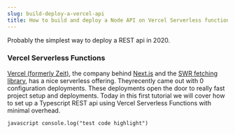```yaml
---
slug: build-deploy-a-vercel-api
title: How to build and deploy a Node API on Vercel Serverless functions
---
```


Probably the simplest way to deploy a REST api in 2020.

### Vercel Serverless Functions

[Vercel (formerly Zeit)](https://vercel.com/), the company behind [Next.js](https://nextjs.org/) and the [SWR fetching library](https://github.com/vercel/swr), has a nice serverless offering. Theyrecently came out with 0 configuration deployments. These deployments open the door to really fast project setup and deployments. Today in this first tutorial we will cover how to set up a Typescript REST api using Vercel Serverless Functions with minimal overhead.



``javascript
  console.log("test code highlight")
``